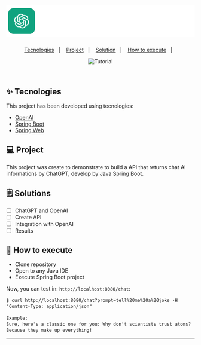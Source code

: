 <h1 align="center">
  <img alt="spring-boot-chatgpt" title="spring-boot-chatgpt" src=".github/logo.png" />
</h1>

<p align="center">
  <a href="#-tecnologies">Tecnologies</a>&nbsp;&nbsp;&nbsp;|&nbsp;&nbsp;&nbsp;
  <a href="#-project">Project</a>&nbsp;&nbsp;&nbsp;|&nbsp;&nbsp;&nbsp;
  <a href="#-solution">Solution</a>&nbsp;&nbsp;&nbsp;|&nbsp;&nbsp;&nbsp;
  <a href="#-how-to-execute">How to execute</a>&nbsp;&nbsp;&nbsp;|&nbsp;&nbsp;&nbsp;
</p>


<p align="center">
 <img src="https://img.shields.io/static/v1?label=Tipo&message=Tutorial&color=8257E5&labelColor=000000" alt="Tutorial" />
</p>

<br>

## ✨ Tecnologies

This project has been developed using tecnologies:

- [OpenAI](https://platform.openai.com/overview)
- [Spring Boot](https://spring.io/projects/spring-boot)
- [Spring Web](https://docs.spring.io/spring-boot/docs/3.0.5/reference/htmlsingle/#web.reactive)

## 💻 Project

This project was create to demonstrate to build a API that returns chat AI informations by ChatGPT, develop by Java Spring Boot.

## 🗒️ Solutions

- [ ] ChatGPT and OpenAI
- [ ] Create API
- [ ] Integration with OpenAI
- [ ] Results

## 🚀 How to execute

- Clone repository
- Open to any Java IDE
- Execute Spring Boot project

Now, you can test in: `http://localhost:8080/chat`:
```
$ curl http://localhost:8080/chat?prompt=tell%20me%20a%20joke -H "Content-Type: application/json"

Example:
Sure, here's a classic one for you: Why don't scientists trust atoms? Because they make up everything!
```

---
